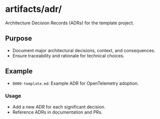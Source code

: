 # artifacts/adr/

Architecture Decision Records (ADRs) for the template project.

## Purpose
- Document major architectural decisions, context, and consequences.
- Ensure traceability and rationale for technical choices.

## Example
- `0000-template.md`: Example ADR for OpenTelemetry adoption.

### Usage
- Add a new ADR for each significant decision.
- Reference ADRs in documentation and PRs.
